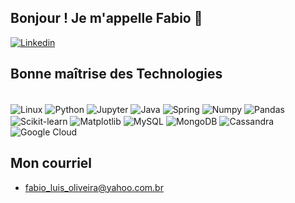 ## Bonjour ! Je m'appelle Fabio 👋

[![Linkedin](https://img.shields.io/badge/LinkedIn-0077B5?style=for-the-badge&logo=linkedin&logoColor=white)](https://www.linkedin.com/in/fabio-luis/)





## Bonne maîtrise des Technologies


<div style="display: inline_block"><br/>
  <img align= "center" alt="Linux"src="https://img.shields.io/badge/Linux-FCC624?style=for-the-badge&logo=linux&logoColor=black" />
  <img align= "center" alt="Python"src="https://img.shields.io/badge/python-3670A0?style=for-the-badge&logo=python&logoColor=ffdd54" />
  <img align= "center" alt="Jupyter"src="https://img.shields.io/badge/jupyter-%23FA0F00.svg?style=for-the-badge&logo=jupyter&logoColor=white" />
  <img align= "center" alt="Java"src="https://img.shields.io/badge/java-%23ED8B00.svg?style=for-the-badge&logo=java&logoColor=white" />
  <img align= "center" alt="Spring"src="https://img.shields.io/badge/spring-%236DB33F.svg?style=for-the-badge&logo=spring&logoColor=white" />
  <img align= "center" alt="Numpy"src="https://img.shields.io/badge/numpy-%23013243.svg?style=for-the-badge&logo=numpy&logoColor=white" />
  <img align= "center" alt="Pandas"src="https://img.shields.io/badge/pandas-%23150458.svg?style=for-the-badge&logo=pandas&logoColor=white" />
  <img align= "center" alt="Scikit-learn"src="https://img.shields.io/badge/scikit--learn-%23F7931E.svg?style=for-the-badge&logo=scikit-learn&logoColor=white" />
  <img align= "center" alt="Matplotlib"src="https://img.shields.io/badge/Matplotlib-%23ffffff.svg?style=for-the-badge&logo=Matplotlib&logoColor=black" />
  <img align= "center" alt="MySQL"src="https://img.shields.io/badge/MySQL-005C84?style=for-the-badge&logo=mysql&logoColor=white" />
  <img align= "center" alt="MongoDB"src="https://img.shields.io/badge/MongoDB-%234ea94b.svg?style=for-the-badge&logo=mongodb&logoColor=white" />
  <img align= "center" alt="Cassandra"src="https://img.shields.io/badge/cassandra-%231287B1.svg?style=for-the-badge&logo=apache-cassandra&logoColor=white" />
  <img align= "center" alt="Google Cloud"src="https://img.shields.io/badge/Google_Cloud-4285F4?style=for-the-badge&logo=google-cloud&logoColor=white" />
  
  
  
</div>

## Mon courriel
- fabio_luis_oliveira@yahoo.com.br

